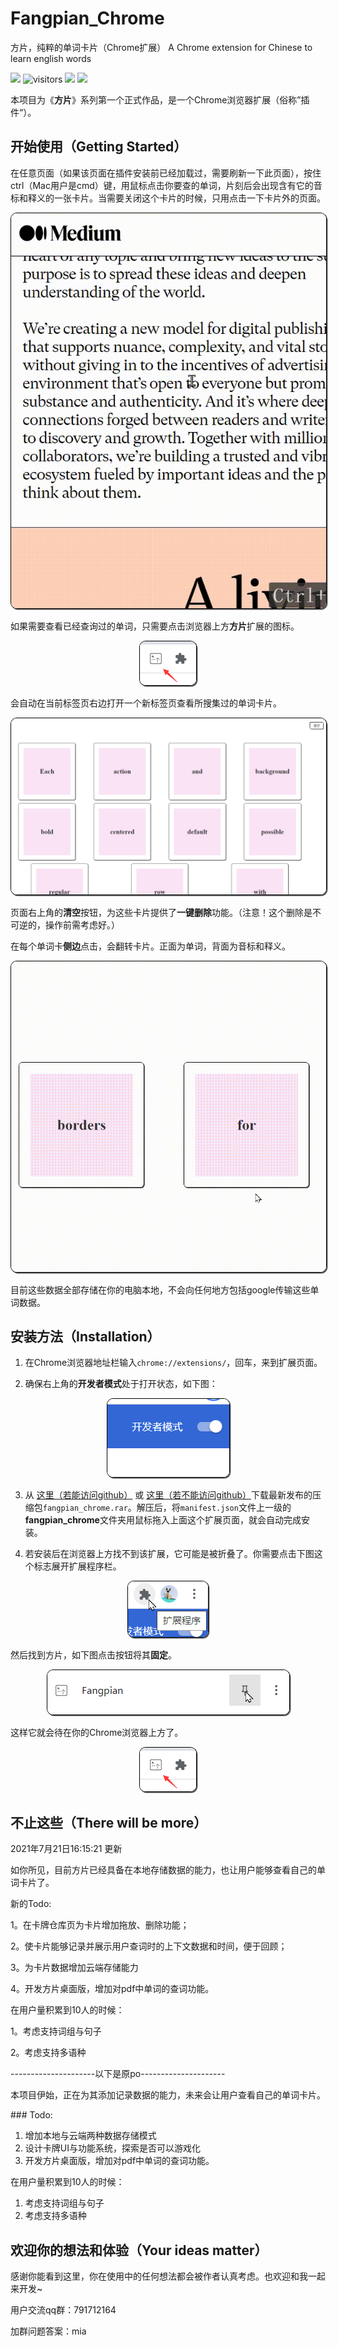 # Fangpian_Chrome
方片，纯粹的单词卡片（Chrome扩展）
A Chrome extension for Chinese to learn english words

![](https://img.shields.io/badge/release-0.0.3-blue) ![visitors](https://visitor-badge.glitch.me/badge?page_id=aiyamia.fangpian_chrome) ![](https://img.shields.io/badge/license-MIT-blue) [![](https://img.shields.io/badge/QQ%E4%BA%A4%E6%B5%81%E7%BE%A4-%20791712164-blue)](https://jq.qq.com/?_wv=1027&k=OVTYnMLE)

本项目为《**方片**》系列第一个正式作品，是一个Chrome浏览器扩展（俗称”插件“）。


## 开始使用（Getting Started）

在任意页面（如果该页面在插件安装前已经加载过，需要刷新一下此页面），按住ctrl（Mac用户是cmd）键，用鼠标点击你要查的单词，片刻后会出现含有它的音标和释义的一张卡片。当需要关闭这个卡片的时候，只用点击一下卡片外的页面。

<p align="center">
<img src="README.assets/20210720_005500.gif" style="border: 1px solid black;border-radius: 10px;box-shadow: 0.1em 0.1em 0 0 #555;"></img>
</p>

如果需要查看已经查询过的单词，只需要点击浏览器上方**方片**扩展的图标。
<p align="center">
<img src="README.assets/image-20210720004358789.png" style="border: 1px solid black;border-radius: 10px;box-shadow: 0.1em 0.1em 0 0 #555;"></img>
</p>
会自动在当前标签页右边打开一个新标签页查看所搜集过的单词卡片。

<p align="center">
<img src="README.assets/image-20210721154206.png" style="border: 1px solid black;border-radius: 10px;box-shadow: 0.1em 0.1em 0 0 #555;"></img>
</p>

页面右上角的**清空**按钮，为这些卡片提供了**一键删除**功能。（注意！这个删除是不可逆的，操作前需考虑好。）

在每个单词卡**侧边**点击，会翻转卡片。正面为单词，背面为音标和释义。

<p align="center">
<img src="README.assets/flip20210721_155106.gif" style="border: 1px solid black;border-radius: 10px;box-shadow: 0.1em 0.1em 0 0 #555;"></img>
</p>

目前这些数据全部存储在你的电脑本地，不会向任何地方包括google传输这些单词数据。



## 安装方法（Installation）

1. 在Chrome浏览器地址栏输入`chrome://extensions/`，回车，来到扩展页面。

2. 确保右上角的**开发者模式**处于打开状态，如下图：

<p align="center">
<img src="README.assets/image-20210720002121286.png" style="border: 1px solid black;border-radius: 10px;box-shadow: 0.1em 0.1em 0 0 #555;"></img>
</p>

3. 从 [这里（若能访问github）](https://github.com/aiyamia/fangpian_chrome/releases) 或 [这里（若不能访问github）](https://gitee.com/aiyamia/fangpian_chrome/releases)下载最新发布的压缩包`fangpian_chrome.rar`。解压后，将`manifest.json`文件上一级的**fangpian_chrome**文件夹用鼠标拖入上面这个扩展页面，就会自动完成安装。

4. 若安装后在浏览器上方找不到该扩展，它可能是被折叠了。你需要点击下图这个标志展开扩展程序栏。

<p align="center">
<img src="README.assets/image-20210720002911380.png" style="border: 1px solid black;border-radius: 10px;box-shadow: 0.1em 0.1em 0 0 #555;"></img>
</p>

然后找到方片，如下图点击按钮将其**固定**。

<p align="center">
<img src="README.assets/image-20210720003053751.png" style="border: 1px solid black;border-radius: 10px;box-shadow: 0.1em 0.1em 0 0 #555;"></img>
</p>

这样它就会待在你的Chrome浏览器上方了。

<p align="center">
<img src="README.assets/image-20210720004358789.png" style="border: 1px solid black;border-radius: 10px;box-shadow: 0.1em 0.1em 0 0 #555;"></img>
</p>


## 不止这些（There will be more）

2021年7月21日16:15:21 更新

如你所见，目前方片已经具备在本地存储数据的能力，也让用户能够查看自己的单词卡片了。

新的Todo:

1。在卡牌仓库页为卡片增加拖放、删除功能；

2。使卡片能够记录并展示用户查词时的上下文数据和时间，便于回顾；

3。为卡片数据增加云端存储能力

4。开发方片桌面版，增加对pdf中单词的查词功能。

在用户量积累到10人的时候：

1。考虑支持词组与句子

2。考虑支持多语种

---------------------以下是原po---------------------

本项目伊始，正在为其添加记录数据的能力，未来会让用户查看自己的单词卡片。

\### Todo:
1. 增加本地与云端两种数据存储模式
2. 设计卡牌UI与功能系统，探索是否可以游戏化
3. 开发方片桌面版，增加对pdf中单词的查词功能。

在用户量积累到10人的时候：
1. 考虑支持词组与句子
2. 考虑支持多语种


## 欢迎你的想法和体验（Your ideas matter）

感谢你能看到这里，你在使用中的任何想法都会被作者认真考虑。也欢迎和我一起来开发~

用户交流qq群：791712164

加群问题答案：mia
